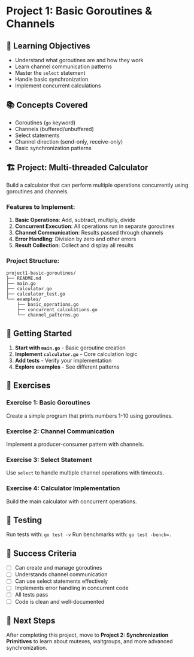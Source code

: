 # Project 1: Basic Goroutines & Channels

## 🎯 Learning Objectives
- Understand what goroutines are and how they work
- Learn channel communication patterns
- Master the `select` statement
- Handle basic synchronization
- Implement concurrent calculations

## 📚 Concepts Covered
- Goroutines (`go` keyword)
- Channels (buffered/unbuffered)
- Select statements
- Channel direction (send-only, receive-only)
- Basic synchronization patterns

## 🏗️ Project: Multi-threaded Calculator

Build a calculator that can perform multiple operations concurrently using goroutines and channels.

### Features to Implement:
1. **Basic Operations**: Add, subtract, multiply, divide
2. **Concurrent Execution**: All operations run in separate goroutines
3. **Channel Communication**: Results passed through channels
4. **Error Handling**: Division by zero and other errors
5. **Result Collection**: Collect and display all results

### Project Structure:
```
project1-basic-goroutines/
├── README.md
├── main.go
├── calculator.go
├── calculator_test.go
└── examples/
    ├── basic_operations.go
    ├── concurrent_calculations.go
    └── channel_patterns.go
```

## 🚀 Getting Started

1. **Start with `main.go`** - Basic goroutine creation
2. **Implement `calculator.go`** - Core calculation logic
3. **Add tests** - Verify your implementation
4. **Explore examples** - See different patterns

## 📝 Exercises

### Exercise 1: Basic Goroutines
Create a simple program that prints numbers 1-10 using goroutines.

### Exercise 2: Channel Communication
Implement a producer-consumer pattern with channels.

### Exercise 3: Select Statement
Use `select` to handle multiple channel operations with timeouts.

### Exercise 4: Calculator Implementation
Build the main calculator with concurrent operations.

## 🧪 Testing
Run tests with: `go test -v`
Run benchmarks with: `go test -bench=.`

## 🎯 Success Criteria
- [ ] Can create and manage goroutines
- [ ] Understands channel communication
- [ ] Can use select statements effectively
- [ ] Implements error handling in concurrent code
- [ ] All tests pass
- [ ] Code is clean and well-documented

## 🔗 Next Steps
After completing this project, move to **Project 2: Synchronization Primitives** to learn about mutexes, waitgroups, and more advanced synchronization.
